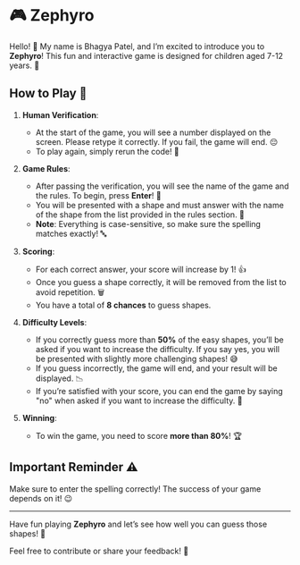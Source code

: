 # 🎮 Zephyro

Hello! 👋 My name is Bhagya Patel, and I’m excited to introduce you to **Zephyro**! This fun and interactive game is designed for children aged 7-12 years. 🌈

## How to Play 🚀

1. **Human Verification**: 
   - At the start of the game, you will see a number displayed on the screen. Please retype it correctly. If you fail, the game will end. 😔
   - To play again, simply rerun the code! 🔄

2. **Game Rules**:
   - After passing the verification, you will see the name of the game and the rules. To begin, press **Enter**! 🎉
   - You will be presented with a shape and must answer with the name of the shape from the list provided in the rules section. 📏
   - **Note**: Everything is case-sensitive, so make sure the spelling matches exactly! 🔤

3. **Scoring**:
   - For each correct answer, your score will increase by 1! 👍
   - Once you guess a shape correctly, it will be removed from the list to avoid repetition. 🗑️
   - You have a total of **8 chances** to guess shapes. 

4. **Difficulty Levels**:
   - If you correctly guess more than **50%** of the easy shapes, you’ll be asked if you want to increase the difficulty. If you say yes, you will be presented with slightly more challenging shapes! 😅
   - If you guess incorrectly, the game will end, and your result will be displayed. 📉
   - If you’re satisfied with your score, you can end the game by saying "no" when asked if you want to increase the difficulty. 🚫

5. **Winning**:
   - To win the game, you need to score **more than 80%**! 🏆

## Important Reminder ⚠️
Make sure to enter the spelling correctly! The success of your game depends on it! 😉

---

Have fun playing **Zephyro** and let’s see how well you can guess those shapes! 🌟

Feel free to contribute or share your feedback! 💬
